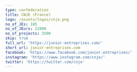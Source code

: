```yaml
---
type: confederation
title: CNJE (France)
logo: /assets/logos/cnje.png
no_of_JEs: 185
no_of_JEurs: 22000
no_of_projects: 3500
skip: true
full_url: 'https://junior-entreprises.com/'
short_url: junior-entreprises.com
facebook: 'https://www.facebook.com/junior.entreprises/'
instagram: 'https://www.instagram.com/cnje/'
twitter: 'https://twitter.com/cnje'
---
```


